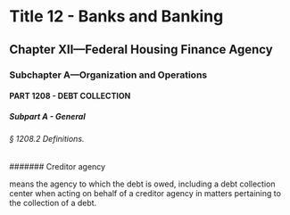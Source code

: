 
# Title 12 - Banks and Banking
## Chapter XII—Federal Housing Finance Agency
### Subchapter A—Organization and Operations
#### PART 1208 - DEBT COLLECTION
##### Subpart A - General
###### § 1208.2 Definitions.
####### Creditor agency

means the agency to which the debt is owed, including a debt collection center when acting on behalf of a creditor agency in matters pertaining to the collection of a debt.
